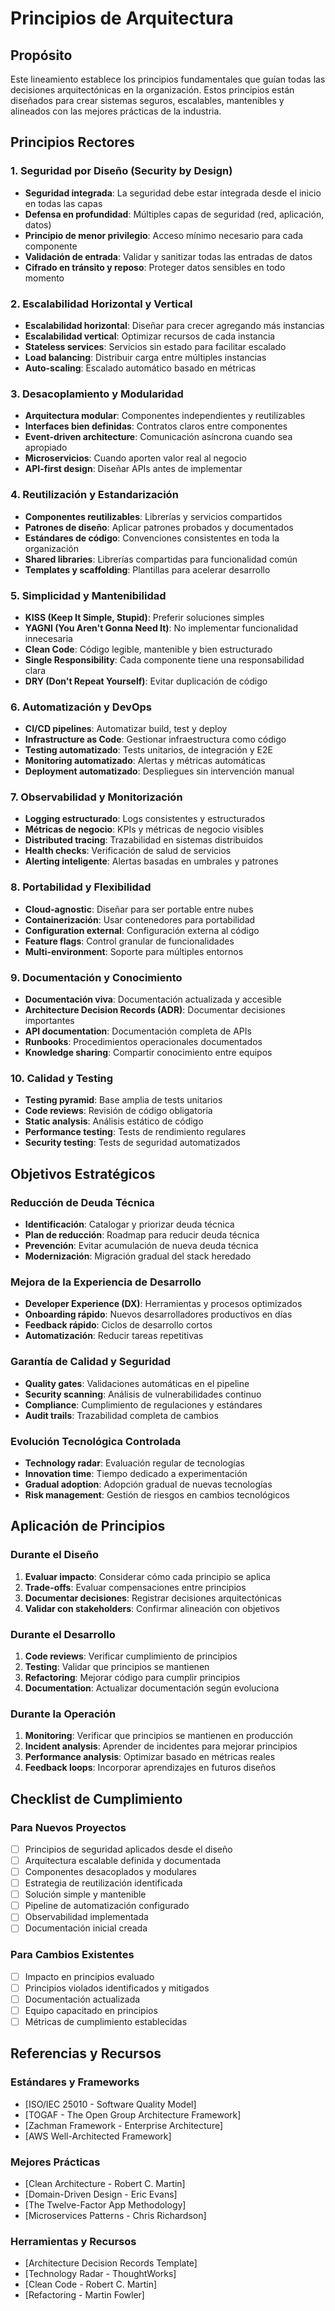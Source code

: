 # Principios de Arquitectura

## Propósito

Este lineamiento establece los principios fundamentales que guían todas las decisiones arquitectónicas en la organización. Estos principios están diseñados para crear sistemas seguros, escalables, mantenibles y alineados con las mejores prácticas de la industria.

## Principios Rectores

### 1. Seguridad por Diseño (Security by Design)
- **Seguridad integrada**: La seguridad debe estar integrada desde el inicio en todas las capas
- **Defensa en profundidad**: Múltiples capas de seguridad (red, aplicación, datos)
- **Principio de menor privilegio**: Acceso mínimo necesario para cada componente
- **Validación de entrada**: Validar y sanitizar todas las entradas de datos
- **Cifrado en tránsito y reposo**: Proteger datos sensibles en todo momento

### 2. Escalabilidad Horizontal y Vertical
- **Escalabilidad horizontal**: Diseñar para crecer agregando más instancias
- **Escalabilidad vertical**: Optimizar recursos de cada instancia
- **Stateless services**: Servicios sin estado para facilitar escalado
- **Load balancing**: Distribuir carga entre múltiples instancias
- **Auto-scaling**: Escalado automático basado en métricas

### 3. Desacoplamiento y Modularidad
- **Arquitectura modular**: Componentes independientes y reutilizables
- **Interfaces bien definidas**: Contratos claros entre componentes
- **Event-driven architecture**: Comunicación asíncrona cuando sea apropiado
- **Microservicios**: Cuando aporten valor real al negocio
- **API-first design**: Diseñar APIs antes de implementar

### 4. Reutilización y Estandarización
- **Componentes reutilizables**: Librerías y servicios compartidos
- **Patrones de diseño**: Aplicar patrones probados y documentados
- **Estándares de código**: Convenciones consistentes en toda la organización
- **Shared libraries**: Librerías compartidas para funcionalidad común
- **Templates y scaffolding**: Plantillas para acelerar desarrollo

### 5. Simplicidad y Mantenibilidad
- **KISS (Keep It Simple, Stupid)**: Preferir soluciones simples
- **YAGNI (You Aren't Gonna Need It)**: No implementar funcionalidad innecesaria
- **Clean Code**: Código legible, mantenible y bien estructurado
- **Single Responsibility**: Cada componente tiene una responsabilidad clara
- **DRY (Don't Repeat Yourself)**: Evitar duplicación de código

### 6. Automatización y DevOps
- **CI/CD pipelines**: Automatizar build, test y deploy
- **Infrastructure as Code**: Gestionar infraestructura como código
- **Testing automatizado**: Tests unitarios, de integración y E2E
- **Monitoring automatizado**: Alertas y métricas automáticas
- **Deployment automatizado**: Despliegues sin intervención manual

### 7. Observabilidad y Monitorización
- **Logging estructurado**: Logs consistentes y estructurados
- **Métricas de negocio**: KPIs y métricas de negocio visibles
- **Distributed tracing**: Trazabilidad en sistemas distribuidos
- **Health checks**: Verificación de salud de servicios
- **Alerting inteligente**: Alertas basadas en umbrales y patrones

### 8. Portabilidad y Flexibilidad
- **Cloud-agnostic**: Diseñar para ser portable entre nubes
- **Containerización**: Usar contenedores para portabilidad
- **Configuration external**: Configuración externa al código
- **Feature flags**: Control granular de funcionalidades
- **Multi-environment**: Soporte para múltiples entornos

### 9. Documentación y Conocimiento
- **Documentación viva**: Documentación actualizada y accesible
- **Architecture Decision Records (ADR)**: Documentar decisiones importantes
- **API documentation**: Documentación completa de APIs
- **Runbooks**: Procedimientos operacionales documentados
- **Knowledge sharing**: Compartir conocimiento entre equipos

### 10. Calidad y Testing
- **Testing pyramid**: Base amplia de tests unitarios
- **Code reviews**: Revisión de código obligatoria
- **Static analysis**: Análisis estático de código
- **Performance testing**: Tests de rendimiento regulares
- **Security testing**: Tests de seguridad automatizados

## Objetivos Estratégicos

### Reducción de Deuda Técnica
- **Identificación**: Catalogar y priorizar deuda técnica
- **Plan de reducción**: Roadmap para reducir deuda técnica
- **Prevención**: Evitar acumulación de nueva deuda técnica
- **Modernización**: Migración gradual del stack heredado

### Mejora de la Experiencia de Desarrollo
- **Developer Experience (DX)**: Herramientas y procesos optimizados
- **Onboarding rápido**: Nuevos desarrolladores productivos en días
- **Feedback rápido**: Ciclos de desarrollo cortos
- **Automatización**: Reducir tareas repetitivas

### Garantía de Calidad y Seguridad
- **Quality gates**: Validaciones automáticas en el pipeline
- **Security scanning**: Análisis de vulnerabilidades continuo
- **Compliance**: Cumplimiento de regulaciones y estándares
- **Audit trails**: Trazabilidad completa de cambios

### Evolución Tecnológica Controlada
- **Technology radar**: Evaluación regular de tecnologías
- **Innovation time**: Tiempo dedicado a experimentación
- **Gradual adoption**: Adopción gradual de nuevas tecnologías
- **Risk management**: Gestión de riesgos en cambios tecnológicos

## Aplicación de Principios

### Durante el Diseño
1. **Evaluar impacto**: Considerar cómo cada principio se aplica
2. **Trade-offs**: Evaluar compensaciones entre principios
3. **Documentar decisiones**: Registrar decisiones arquitectónicas
4. **Validar con stakeholders**: Confirmar alineación con objetivos

### Durante el Desarrollo
1. **Code reviews**: Verificar cumplimiento de principios
2. **Testing**: Validar que principios se mantienen
3. **Refactoring**: Mejorar código para cumplir principios
4. **Documentation**: Actualizar documentación según evoluciona

### Durante la Operación
1. **Monitoring**: Verificar que principios se mantienen en producción
2. **Incident analysis**: Aprender de incidentes para mejorar principios
3. **Performance analysis**: Optimizar basado en métricas reales
4. **Feedback loops**: Incorporar aprendizajes en futuros diseños

## Checklist de Cumplimiento

### Para Nuevos Proyectos
- [ ] Principios de seguridad aplicados desde el diseño
- [ ] Arquitectura escalable definida y documentada
- [ ] Componentes desacoplados y modulares
- [ ] Estrategia de reutilización identificada
- [ ] Solución simple y mantenible
- [ ] Pipeline de automatización configurado
- [ ] Observabilidad implementada
- [ ] Documentación inicial creada

### Para Cambios Existentes
- [ ] Impacto en principios evaluado
- [ ] Principios violados identificados y mitigados
- [ ] Documentación actualizada
- [ ] Equipo capacitado en principios
- [ ] Métricas de cumplimiento establecidas

## Referencias y Recursos

### Estándares y Frameworks
- [ISO/IEC 25010 - Software Quality Model]
- [TOGAF - The Open Group Architecture Framework]
- [Zachman Framework - Enterprise Architecture]
- [AWS Well-Architected Framework]

### Mejores Prácticas
- [Clean Architecture - Robert C. Martin]
- [Domain-Driven Design - Eric Evans]
- [The Twelve-Factor App Methodology]
- [Microservices Patterns - Chris Richardson]

### Herramientas y Recursos
- [Architecture Decision Records Template]
- [Technology Radar - ThoughtWorks]
- [Clean Code - Robert C. Martin]
- [Refactoring - Martin Fowler]

